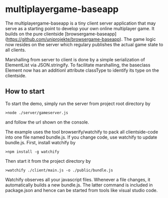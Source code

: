 # multiplayergame-baseapp

The multiplayergame-baseapp is a tiny client server application that may serve as a starting point to develop your own online multiplayer game. 
It builds on the pure clientside [browsergame-baseapp] (https://github.com/uniprojekte/browsergame-baseapp). 
The game logic now resides on the server which regulary publishes the actual game state to all clients. 

Marshalling from server to client is done by a simple serialization of ElementList via JSON.stringify. 
To facilitate marshalling, the baseclass Element now has an additionl attribute classType to identify its type on the clientside.

How to start
------------
To start the demo, simply run the server from project root directory by

    >node ./server/gameserver.js

and follow the url shown on the console. 

The example uses the tool browserify/watchify to pack all clientside-code into one file named bundle.js.
If you change code, use watchify to update bundle.js.
First, install watchify by

    >npm install -g watchify

Then start it from the project directory by

    >watchify ./client/main.js -o ./public/bundle.js

Watchify observes all your javascript files. 
Whenever a file changes, it automatically builds a new bundle.js.
The latter command is included in package.json and hence can be started from tools like visual studio code.
